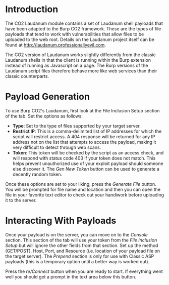 # Introduction #

The CO2 Laudanum module contains a set of Laudanum shell payloads that have been adapted to the Burp CO2 framework.  These are the types of file payloads that tend to work with vulnerabilities that allow files to be uploaded to the web root.  Details on the Laudanum project itself can be found at http://laudanum.professionallyevil.com.

The CO2 version of Laudanum works slightly differently from the classic Laudanum shells in that the client is running within the Burp extension instead of running as Javascript on a page.  The Burp versions of the Laudanum script files therefore behave more like web services than their classic counterparts.

# Payload Generation #

To use Burp CO2's Laudanum, first look at the File Inclusion Setup section of the tab.  Set the options as follows:

  * **Type**: Set to the type of files supported by your target server.
  * **Restrict IP**: This is a comma-delimited list of IP addresses for which the script will restrict access.  A 404 response will be returned for any IP address not on the list that attempts to access the payload, making it very difficult to detect through web scans.
  * **Token**: This token will be checked by the script as an access check, and will respond with status code 403 if your token does not match.  This helps prevent unauthorized use of your exploit payload should someone else discover it.  The _Gen New Token_ button can be used to generate a decently random token.

Once these options are set to your liking, press the _Generate File_ button.  You will be prompted for file name and location and then you can open the file in your favorite text editor to check out your handiwork before uploading it to the server.

# Interacting With Payloads #

Once your payload is on the server, you can move on to the _Console_ section.  This section of the tab will use your token from the _File Inclusion Setup_ but will ignore the other fields from that section.  Set up the method (GET/POST), Host, Port, and Resource (i.e. location of your payload file on the target server).  The _Prepend_ section is only for use with Classic ASP payloads (this is a temporary option until a better way is worked out).

Press the _re/Connect_ button when you are ready to start.  If everything went well you should get a prompt in the text area below this button.